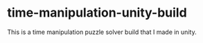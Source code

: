 # time-manipulation-unity-build
This is a time manipulation puzzle solver build that I made in unity. 
